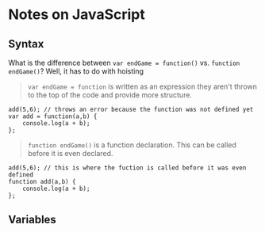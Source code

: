 # Notes on JavaScript

## Syntax
What is the difference between `var endGame = function()` vs. `function endGame()`? Well, it has to do with hoisting 
> `var endGame = function` is written as an expression they aren't thrown to the top of the code and provide more structure. 
```
add(5,6); // throws an error because the function was not defined yet
var add = function(a,b) {
    console.log(a + b);
};
```
> `function endGame()` is a function declaration. This can be called before it is even declared.
```
add(5,6); // this is where the fuction is called before it was even defined
function add(a,b) {
    console.log(a + b);
};
```

## Variables